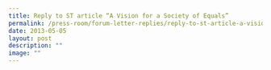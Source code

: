 ```yaml
---
title: Reply to ST article “A Vision for a Society of Equals”
permalink: /press-room/forum-letter-replies/reply-to-st-article-a-vision-for-a-society-of-equals/
date: 2013-05-05
layout: post
description: ""
image: ""
---
```

